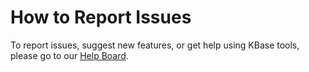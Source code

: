 # How to Report Issues

To report issues, suggest new features, or get help using KBase tools, please go to our [Help Board](support.md).

